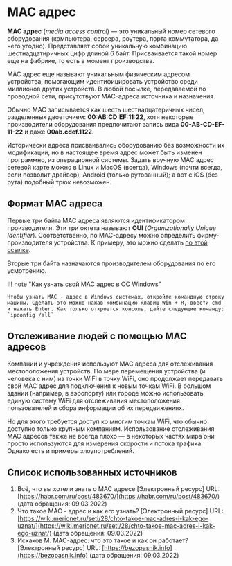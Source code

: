 # MAC адрес

**MAC адрес** (*media access control*) — это уникальный номер сетевого оборудования (компьютера, сервера, роутера, порта коммутатора, да чего угодно). Представляет собой уникальную комбинацию шестнадцатиричных цифр длиной 6 байт. Присваивается такой номер еще на фабрике, то есть в момент производства.

MAC адрес еще называют уникальным физическим адресом устройства, помогающим идентифицировать устройство среди миллионов других устройств. В любой посылке, передаваемой по проводной сети, присутствуют MAC-адреса источника и назначения.

Обычно MAC записывается как шесть шестнадцатеричных чисел, разделенных двоеточием: **00:AB:CD:EF:11:22**, хотя некоторые производители  оборудования предпочитают запись вида **00-AB-CD-EF-11-22** и даже  **00ab.cdef.1122**.

Исторически адреса присваивались оборудованию без возможности их модификации, но в настоящее время  адрес может быть изменен программно, из операционной системы. Задать  вручную МАС адрес сетевой карте можно в Linux и MacOS (всегда), Windows  (почти всегда, если позволит драйвер), Android (только рутованный); а вот с iOS (без рута) подобный трюк невозможен.

## Формат MAC адреса

Первые три байта MAC адреса являются идентификатором производителя. Эти три октета называют **OUI** (*Organizationally Unique Identifier*). Соответственно, по MAC-адресу можно определить фирму-производителя устройства. К примеру, это можно сделать [по этой ссылке](https://maclookup.app/search).

Вторые три байта назначаются производителем оборудования по его усмотрению.

!!! note "Как узнать свой MAC адрес в ОС Windows"

    Чтобы узнать MAC - адрес в Windows системах, откройте командную строку машины. Сделать это можно нажав комбинацию клавиш Win + R, ввести cmd и нажать Enter. Как только откроется консоль, дайте следующие команду: `ipconfig /all`

## Отслеживание людей с помощью MAC адресов

Компании и учреждения используют MAC адреса для отслеживания местоположения устройств. По мере перемещения устройства (и человека с ним) из точки WiFi в точку WiFi, оно продолжает передавать свой MAC адрес для подключения к новым точкам WiFi. В большом здании (например, в аэропорту) или городе можно использовать единую систему WiFi для отслеживания местоположения пользователей и сбора информации об их передвижениях.

Но для этого требуется доступ ко многим точкам WiFi, что обычно доступно только крупным компаниям. Использование отслеживания MAC адресов также не всегда плохо — в некоторых частях мира они просто используются для измерения скорости и потока трафика.
Однако есть и примеры злоупотреблений.

## Список использованных источников

1. Всё, что вы хотели знать о МАС адресе [Электронный ресурс] URL: [https://habr.com/ru/post/483670/](https://habr.com/ru/post/483670/) (дата обращения: 09.03.2022)
1. Что такое MAC - адрес и как его узнать? [Электронный ресурс] URL: [https://wiki.merionet.ru/seti/28/chto-takoe-mac-adres-i-kak-ego-uznat/](https://wiki.merionet.ru/seti/28/chto-takoe-mac-adres-i-kak-ego-uznat/) (дата обращения: 09.03.2022)
1. Исхаков М. MAC-адрес: что это такое и как он работает? [Электронный ресурс] URL: [https://bezopasnik.info](https://bezopasnik.info) (дата обращения: 09.03.2022)